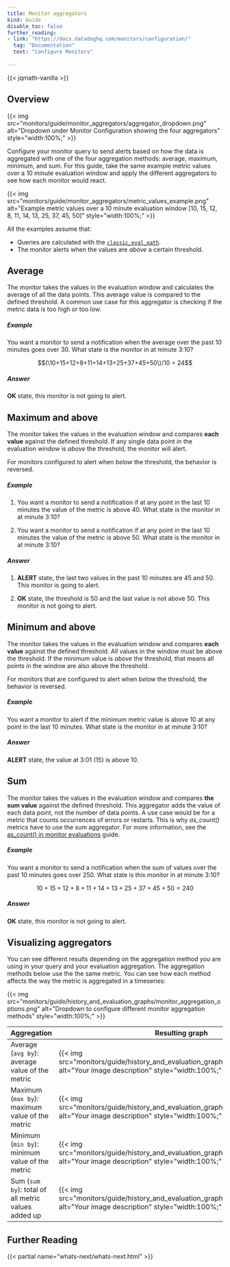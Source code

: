 ```yaml
---
title: Monitor aggregators
kind: Guide
disable_toc: false
further_reading:
- link: "https://docs.datadoghq.com/monitors/configuration/"
  tag: "Documentation"
  text: "Configure Monitors"
  
---
```

{{< jqmath-vanilla >}}

## Overview

{{< img src="monitors/guide/monitor_aggregators/aggregator_dropdown.png" alt="Dropdown under Monitor Configuration showing the four aggregators" style="width:100%;" >}}

Configure your monitor query to send alerts based on how the data is aggregated with one of the four aggregation methods: average, maximum, minimum, and sum. For this guide, take the same example metric values over a 10 minute evaluation window and apply the different aggregators to see how each monitor would react. 

{{< img src="monitors/guide/monitor_aggregators/metric_values_example.png" alt="Example metric values over a 10 minute evaluation window [10, 15, 12, 8, 11, 14, 13, 25, 37, 45, 50]" style="width:100%;" >}}

All the examples assume that:
- Queries are calculated with the [`classic_eval_path`][1].
- The monitor alerts when the values are *above* a certain threshold. 

## Average

The monitor takes the values in the evaluation window and calculates the average of all the data points. This average value is compared to the defined threshold. A common use case for this aggregator is checking if the metric data is too high or too low.

##### Example

You want a monitor to send a notification when the average over the past 10 minutes goes over 30. What state is the monitor in at minute 3:10?

$$(\10+15+12+8+11+14+13+25+37+45+50\)/10 = 24$$

##### Answer

**OK** state, this monitor is not going to alert.

## Maximum and above

The monitor takes the values in the evaluation window and compares **each value** against the defined threshold. If any single data point in the evaluation window is *above* the threshold, the monitor will alert. 

For monitors configured to alert when *below* the threshold, the behavior is reversed.

##### Example

1. You want a monitor to send a notification if at any point in the last 10 minutes the value of the metric is above 40. What state is the monitor in at minute 3:10?

2. You want a monitor to send a notification if at any point in the last 10 minutes the value of the metric is above 50. What state is the monitor in at minute 3:10?
 
##### Answer

1. **ALERT** state, the last two values in the past 10 minutes are 45 and 50. This monitor is going to alert.

2. **OK** state, the threshold is 50 and the last value is not above 50. This monitor is not going to alert.

## Minimum and above

The monitor takes the values in the evaluation window and compares **each value** against the defined threshold. All values in the window must be above the threshold. If the minimum value is *above* the threshold, that means all points in the window are also above the threshold. 

For monitors that are configured to alert when *below* the threshold, the behavior is reversed.

##### Example

You want a monitor to alert if the minimum metric value is above 10 at any point in the last 10 minutes. What state is the monitor in at minute 3:10?

##### Answer

**ALERT** state, the value at 3:01 (15) is above 10.

## Sum

The monitor takes the values in the evaluation window and compares **the sum value** against the defined threshold. This aggregator adds the value of each data point, not the number of data points. A use case would be for a metric that counts occurrences of errors or restarts. This is why *as_count()* metrics have to use the sum aggregator. For more information, see the [as_count() in monitor evaluations][2] guide.

##### Example

You want a monitor to send a notification when the sum of values over the past 10 minutes goes over 250. What state is this monitor in at minute 3:10?

$$10+15+12+8+11+14+13+25+37+45+50 = 240$$

##### Answer

**OK** state, this monitor is not going to alert.

## Visualizing aggregators

You can see different results depending on the aggregation method you are using in your query and your evaluation aggregation. The aggregation methods below use the the same metric. You can see how each method affects the way the metric is aggregated in a timeseries:

{{< img src="monitors/guide/history_and_evaluation_graphs/monitor_aggregation_options.png" alt="Dropdown to configure different monitor aggregation methods" style="width:100%;" >}}

| Aggregation | Resulting graph | 
| ---  | ----------- | 
| Average (`avg by`): average value of the metric | {{< img src="monitors/guide/history_and_evaluation_graphs/AVG_aggregation.png" alt="Your image description" style="width:100%;" >}} |
| Maximum (`max by`): maximum value of the metric | {{< img src="monitors/guide/history_and_evaluation_graphs/MAX_aggregation.png" alt="Your image description" style="width:100%;" >}} |
| Minimum (`min by`): minimum value of the metric | {{< img src="monitors/guide/history_and_evaluation_graphs/MIN_aggregation.png" alt="Your image description" style="width:100%;" >}} |
| Sum (`sum by`): total of all metric values added up | {{< img src="monitors/guide/history_and_evaluation_graphs/SUM_aggregation.png" alt="Your image description" style="width:100%;" >}} | 

## Further Reading

{{< partial name="whats-next/whats-next.html" >}}

[1]: /monitors/guide/as-count-in-monitor-evaluations/#2-ways-to-calculate
[2]: /monitors/guide/as-count-in-monitor-evaluations
